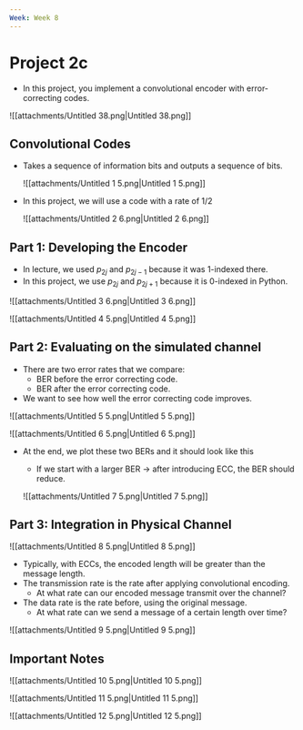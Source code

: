 ```yaml
---
Week: Week 8
---
```

# Project 2c

- In this project, you implement a convolutional encoder with error-correcting codes.

![[attachments/Untitled 38.png|Untitled 38.png]]

  

## Convolutional Codes

- Takes a sequence of information bits and outputs a sequence of bits.
    
    ![[attachments/Untitled 1 5.png|Untitled 1 5.png]]
    
- In this project, we will use a code with a rate of 1/2
    
    ![[attachments/Untitled 2 6.png|Untitled 2 6.png]]
    

  

## Part 1: Developing the Encoder

- In lecture, we used $p_{2j}$﻿ and $p_{2j-1}$﻿ because it was 1-indexed there.
- In this project, we use $p_{2j}$﻿ and $p_{2j+1}$﻿ because it is 0-indexed in Python.

![[attachments/Untitled 3 6.png|Untitled 3 6.png]]

![[attachments/Untitled 4 5.png|Untitled 4 5.png]]

  

## Part 2: Evaluating on the simulated channel

- There are two error rates that we compare:
    - BER before the error correcting code.
    - BER after the error correcting code.
- We want to see how well the error correcting code improves.

![[attachments/Untitled 5 5.png|Untitled 5 5.png]]

![[attachments/Untitled 6 5.png|Untitled 6 5.png]]

  

- At the end, we plot these two BERs and it should look like this
    
    - If we start with a larger BER → after introducing ECC, the BER should reduce.
    
    ![[attachments/Untitled 7 5.png|Untitled 7 5.png]]
    

  

## Part 3: Integration in Physical Channel

![[attachments/Untitled 8 5.png|Untitled 8 5.png]]

- Typically, with ECCs, the encoded length will be greater than the message length.
- The transmission rate is the rate after applying convolutional encoding.
    - At what rate can our encoded message transmit over the channel?
- The data rate is the rate before, using the original message.
    - At what rate can we send a message of a certain length over time?

![[attachments/Untitled 9 5.png|Untitled 9 5.png]]

  

## Important Notes

![[attachments/Untitled 10 5.png|Untitled 10 5.png]]

![[attachments/Untitled 11 5.png|Untitled 11 5.png]]

![[attachments/Untitled 12 5.png|Untitled 12 5.png]]